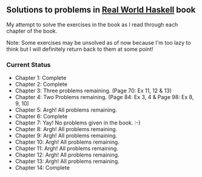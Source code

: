 ## Solutions to problems in [Real World Haskell](http://book.realworldhaskell.org/read/) book

My attempt to solve the exercises in the book as I read through each
chapter of the book.

Note: Some exercises may be unsolved as of now because I'm too lazy to
think but I will definitely return back to them at some point!

### Current Status

* Chapter 1: Complete
* Chapter 2: Complete
* Chapter 3: Three problems remaining. (Page 70: Ex 11, 12 & 13)
* Chapter 4: Two Problems remaining. (Page 84: Ex 3, 4 & Page 98: Ex
  8, 9, 10)
* Chapter 5: Argh! All problems remaining.
* Chapter 6: Complete
* Chapter 7: Yay! No problems given in the book. :-)
* Chapter 8: Argh! All problems remaining.
* Chapter 9: Argh! All problems remaining.
* Chapter 10: Argh! All problems remaining.
* Chapter 11: Argh! All problems remaining.
* Chapter 12: Argh! All problems remaining.
* Chapter 13: Argh! All problems remaining.
* Chapter 14: Complete

